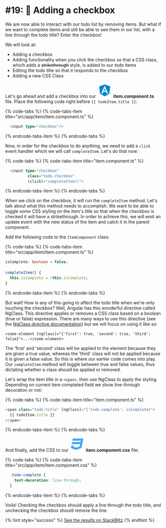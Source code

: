 # \#19: 🔘 Adding a checkbox

We are now able to interact with our todo list by removing items. But what if we want to complete items and still be able to see them in our list, with a line through the todo title? Enter the checkbox!

We will look at:

* Adding a checkbox
* Adding functionality when you click the checkbox so that a CSS class, which adds a ~~strikethrough~~ style, is added to our todo items
* Editing the todo title so that it responds to the checkbox
* Adding a new CSS Class

Let's go ahead and add a checkbox into our ![](.gitbook/assets/component.svg) **item.component.ts** file. Place the following code right before `{{ todoItem.title }}`:

{% code-tabs %}
{% code-tabs-item title="src/app/item/item.component.ts" %}
```typescript
  <input type="checkbox"/>
```
{% endcode-tabs-item %}
{% endcode-tabs %}

Now, in order for the checkbox to do anything, we need to add a `click` event handler which we will call `completeItem`. Let's do that now:

{% code-tabs %}
{% code-tabs-item title="item.component.ts" %}
```typescript
  <input type="checkbox"
          class="todo-checkbox"
          (click)="completeItem()">
```
{% endcode-tabs-item %}
{% endcode-tabs %}

When we click on the checkbox, it will run the `completeItem` method. Let's talk about what this method needs to accomplish. We want to be able to toggle some CSS styling on the item's title so that when the checkbox is checked it will have a strikethrough. In order to achieve this, we will emit an update event with the new status of the item and catch it in the parent component. 

Add the following code to the `ItemComponent` class:

{% code-tabs %}
{% code-tabs-item title="src/app/item/item.component.ts" %}
```typescript
isComplete: boolean = false;

completeItem() {
  this.isComplete = !this.isComplete;
}
```
{% endcode-tabs-item %}
{% endcode-tabs %}

But wait! How is any of this going to affect the todo title when we're only touching the checkbox? Well, Angular has this wonderful directive called NgClass. This directive applies or removes a CSS class based on a boolean \(true or false\) expression. There are many ways to use this directive \(see the [NgClass directive documentation](https://angular.io/api/common/NgClass)\) but we will focus on using it like so:

```markup
<some-element [ngClass]="{'first': true, 'second': true, 'third': false}">...</some-element>
```

The 'first' and 'second' class will be applied to the element because they are given a true value, whereas the 'third' class will not be applied because it is given a false value. So this is where our earlier code comes into play. Our `completeItem` method will toggle between true and false values, thus dictating whether a class should be applied or removed.

Let's wrap the item title in a `<span>`, then use NgClass to apply the styling. Depending on current item completed field we show line-through decoration or not:

{% code-tabs %}
{% code-tabs-item title="item.component.ts" %}
```typescript
<span class="todo-title" [ngClass]="{'todo-complete': isComplete}">
  {{ todoItem.title }}
</span>
```
{% endcode-tabs-item %}
{% endcode-tabs %}

And finally, add the CSS to our ![](.gitbook/assets/css.svg) **item.component.css** file:

{% code-tabs %}
{% code-tabs-item title="src/app/item/item.component.css" %}
```css
  .todo-complete {
    text-decoration: line-through;
  }
```
{% endcode-tabs-item %}
{% endcode-tabs %}

Voila! Checking the checkbox should apply a line through the todo title, and unchecking the checkbox should remove the line.

{% hint style="success" %}
[See the results on StackBlitz](https://stackblitz.com/github/angularbootcamp/todo-list-tutorial-steps/tree/step-18_Adding_a_checkbox)
{% endhint %}



